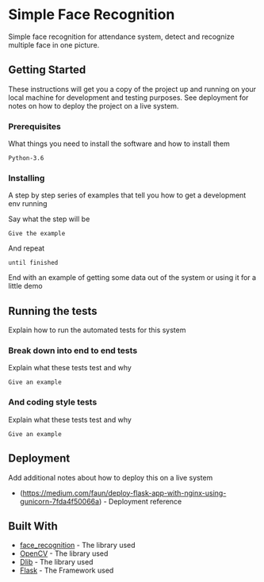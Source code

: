 # Simple Face Recognition

Simple face recognition for attendance system, detect and recognize multiple face in one picture.

## Getting Started

These instructions will get you a copy of the project up and running on your local machine for development and testing purposes. See deployment for notes on how to deploy the project on a live system.

### Prerequisites

What things you need to install the software and how to install them

```
Python-3.6
```

### Installing

A step by step series of examples that tell you how to get a development env running

Say what the step will be

```
Give the example
```

And repeat

```
until finished
```

End with an example of getting some data out of the system or using it for a little demo

## Running the tests

Explain how to run the automated tests for this system

### Break down into end to end tests

Explain what these tests test and why

```
Give an example
```

### And coding style tests

Explain what these tests test and why

```
Give an example
```

## Deployment

Add additional notes about how to deploy this on a live system
* (https://medium.com/faun/deploy-flask-app-with-nginx-using-gunicorn-7fda4f50066a) - Deployment reference

## Built With

* [face_recognition](https://github.com/ageitgey/face_recognition) - The library used
* [OpenCV](https://github.com/opencv) - The library used
* [Dlib](http://dlib.net/) - The library used
* [Flask](https://flask.palletsprojects.com/en/1.1.x/) - The Framework used
